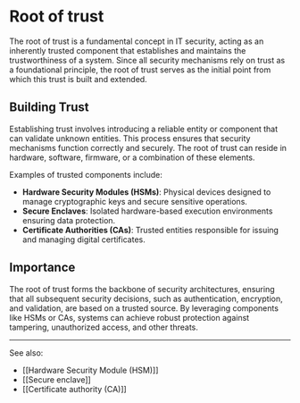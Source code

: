
# Root of trust

The root of trust is a fundamental concept in IT security, acting as an inherently trusted component that establishes and maintains the trustworthiness of a system. Since all security mechanisms rely on trust as a foundational principle, the root of trust serves as the initial point from which this trust is built and extended.

## Building Trust

Establishing trust involves introducing a reliable entity or component that can validate unknown entities. This process ensures that security mechanisms function correctly and securely. The root of trust can reside in hardware, software, firmware, or a combination of these elements.

Examples of trusted components include:

- **Hardware Security Modules (HSMs)**: Physical devices designed to manage cryptographic keys and secure sensitive operations.
- **Secure Enclaves**: Isolated hardware-based execution environments ensuring data protection.
- **Certificate Authorities (CAs)**: Trusted entities responsible for issuing and managing digital certificates.

## Importance

The root of trust forms the backbone of security architectures, ensuring that all subsequent security decisions, such as authentication, encryption, and validation, are based on a trusted source. By leveraging components like HSMs or CAs, systems can achieve robust protection against tampering, unauthorized access, and other threats.

---

See also:

- [[Hardware Security Module (HSM)]]
- [[Secure enclave]]
- [[Certificate authority (CA)]]